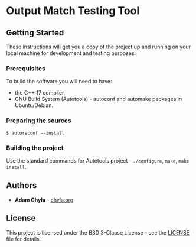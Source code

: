 # Output Match Testing Tool

## Getting Started

These instructions will get you a copy of the project up and running on your local machine for development and testing purposes.


### Prerequisites

To build the software you will need to have:

* the C++ 17 compiler,
* GNU Build System (Autotools) - autoconf and automake packages in Ubuntu/Debian.


### Preparing the sources

```
$ autoreconf --install
```

### Building the project

Use the standard commands for Autotools project - `./configure`, `make`, `make install`.


## Authors

* **Adam Chyła** - [chyla.org](https://chyla.org/)


## License

This project is licensed under the BSD 3-Clause License - see the [LICENSE](LICENSE) file for details.
